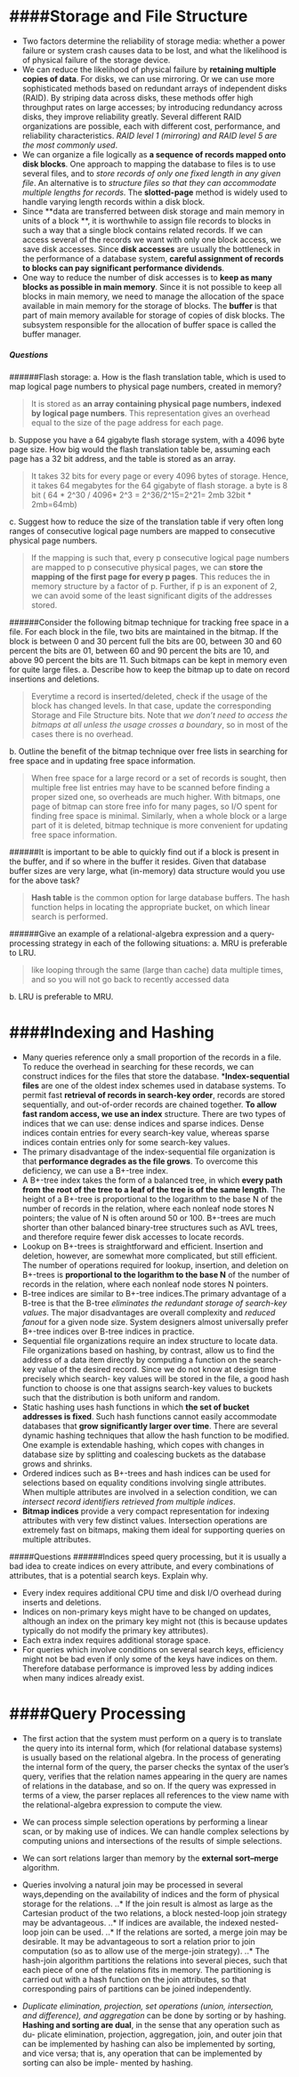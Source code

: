####Storage and File Structure
==================================
* Two factors determine the reliability of storage media: whether a power failure or system crash causes data to be lost, and what the likelihood is of physical failure of the storage device.
* We can reduce the likelihood of physical failure by **retaining multiple copies of data**. For disks, we can use mirroring. Or we can use more sophisticated methods based on redundant arrays of independent disks (RAID). By striping data across disks, these methods offer high throughput rates on large accesses; by introducing redundancy across disks, they improve reliability greatly. Several different RAID organizations are possible, each with different cost, performance, and reliability characteristics. *RAID level 1 (mirroring) and RAID level 5 are the most commonly used*.
* We can organize a file logically as **a sequence of records mapped onto disk blocks**. One approach to mapping the database to files is to use several files, and to *store records of only one fixed length in any given file*. An alternative is to *structure files so that they can accommodate multiple lengths for records*. The **slotted-page** method is widely used to handle varying length records within a disk block.
* Since **data are transferred between disk storage and main memory in units of a block **, it is worthwhile to assign file records to blocks in such a way that a single block contains related records. If we can access several of the records we want with only one block access, we save disk accesses. Since **disk accesses** are usually the bottleneck in the performance of a database system, **careful assignment of records to blocks can pay significant performance dividends**.
* One way to reduce the number of disk accesses is to **keep as many blocks as possible in main memory**. Since it is not possible to keep all blocks in main memory, we need to manage the allocation of the space available in main memory for the storage of blocks. The **buffer** is that part of main memory available for storage of copies of disk blocks. The subsystem responsible for the allocation of buffer space is called the buffer manager.

##### Questions
######Flash storage:
a. How is the flash translation table, which is used to map logical page numbers to physical page numbers, created in memory?
>It is stored as **an array containing physical page numbers, indexed by logical page numbers**. This representation gives an overhead equal to the size of the page address for each page.

b. Suppose you have a 64 gigabyte flash storage system, with a 4096 byte page size. How big would the flash translation table be, assuming each page has a 32 bit address, and the table is stored as an array.
>It takes 32 bits for every page or every 4096 bytes of storage. Hence, it takes 64 megabytes for the 64 gigabyte of flash storage. 
>a byte is 8 bit 
>( 64 * 2^30 / 4096* 2^3 = 2^36/2^15=2^21= 2mb 32bit * 2mb=64mb)

c. Suggest how to reduce the size of the translation table if very often long ranges of consecutive logical page numbers are mapped to consecutive physical page numbers.
>If the mapping is such that, every p consecutive logical page numbers are mapped to p consecutive physical pages, we can **store the mapping of the first page for every p pages**. This reduces the in memory structure by a factor of p. Further, if p is an exponent of 2, we can avoid some of the least significant digits of the addresses stored.

######Consider the following bitmap technique for tracking free space in a file. For each block in the file, two bits are maintained in the bitmap. If the block is between 0 and 30 percent full the bits are 00, between 30 and 60 percent the bits are 01, between 60 and 90 percent the bits are 10, and above 90 percent the bits are 11. Such bitmaps can be kept in memory even for quite large files.
a. Describe how to keep the bitmap up to date on record insertions and deletions.
>Everytime a record is inserted/deleted, check if the usage of the block has changed levels. In that case, update the corresponding Storage and File Structure bits. Note that *we don’t need to access the bitmaps at all unless the usage crosses a boundary*, so in most of the cases there is no overhead.

b. Outline the benefit of the bitmap technique over free lists in searching for free space and in updating free space information.
>When free space for a large record or a set of records is sought, then multiple free list entries may have to be scanned before finding a proper sized one, so overheads are much higher. With bitmaps, one page of bitmap can store free info for many pages, so I/O spent for finding free space is minimal. Similarly, when a whole block or a large part of it is deleted, bitmap technique is more convenient for updating free space information.

######It is important to be able to quickly find out if a block is present in the buffer, and if so where in the buffer it resides. Given that database buffer sizes are very large, what (in-memory) data structure would you use for the above task?

>**Hash table** is the common option for large database buffers. The hash function helps in locating the appropriate bucket, on which linear search is performed.

######Give an example of a relational-algebra expression and a query-processing strategy in each of the following situations:
a. MRU is preferable to LRU.
>like looping through the same (large than cache) data multiple times, and so you will not go back to recently accessed data
 
b. LRU is preferable to MRU.

####Indexing and Hashing
============================
* Many queries reference only a small proportion of the records in a file. To reduce the overhead in searching for these records, we can construct indices for the files that store the database.
***Index-sequential files** are one of the oldest index schemes used in database systems. To permit fast **retrieval of records in search-key order**, records are stored sequentially, and out-of-order records are chained together. **To allow fast random access, we use an index** structure. There are two types of indices that we can use: dense indices and sparse indices. Dense indices contain entries for every search-key value, whereas sparse indices contain entries only for some search-key values.
* The primary disadvantage of the index-sequential file organization is that **performance degrades as the file grows**. To overcome this deficiency, we can use a B+-tree index.
* A B+-tree index takes the form of a balanced tree, in which **every path from the root of the tree to a leaf of the tree is of the same length**. The height of a B+-tree is proportional to the logarithm to the base N of the number of records in the relation, where each nonleaf node stores N pointers; the value of N is often around 50 or 100. B+-trees are much shorter than other balanced binary-tree structures such as AVL trees, and therefore require fewer disk accesses to locate records.
* Lookup on B+-trees is straightforward and efficient. Insertion and deletion, however, are somewhat more complicated, but still efficient. The number of operations required for lookup, insertion, and deletion on B+-trees is **proportional to the logarithm to the base N** of the number of records in the relation, where each nonleaf node stores N pointers.
* B-tree indices are similar to B+-tree indices.The primary advantage of a B-tree is that the B-tree *eliminates the redundant storage of search-key values*. The major disadvantages are overall complexity and *reduced fanout* for a given node size. System designers almost universally prefer B+-tree indices over B-tree indices in practice.
* Sequential file organizations require an index structure to locate data. File organizations based on hashing, by contrast, allow us to find the address of a data item directly by computing a function on the search-key value of the desired record. Since we do not know at design time precisely which search- key values will be stored in the file, a good hash function to choose is one that assigns search-key values to buckets such that the distribution is both uniform and random.
* Static hashing uses hash functions in which **the set of bucket addresses is fixed**. Such hash functions cannot easily accommodate databases that **grow significantly larger over time**. There are several dynamic hashing techniques that allow the hash function to be modified. One example is extendable hashing, which copes with changes in database size by splitting and coalescing buckets as the database grows and shrinks.
* Ordered indices such as B+-trees and hash indices can be used for selections based on equality conditions involving single attributes. When multiple attributes are involved in a selection condition, we can *intersect record identifiers retrieved from multiple indices*.
* **Bitmap indices** provide a very compact representation for indexing attributes with very few distinct values. Intersection operations are extremely fast on bitmaps, making them ideal for supporting queries on multiple attributes.

#####Questions
######Indices speed query processing, but it is usually a bad idea to create indices on every attribute, and every combinations of attributes, that is a potential search keys. Explain why.
>
* Every index requires additional CPU time and disk I/O overhead during inserts and deletions.
* Indices on non-primary keys might have to be changed on updates, although an index on the primary key might not (this is because updates typically do not modify the primary key attributes).
* Each extra index requires additional storage space.
* For queries which involve conditions on several search keys, efficiency might not be bad even if only some of the keys have indices on them. Therefore database performance is improved less by adding indices when many indices already exist.


####Query Processing
======================
* The first action that the system must perform on a query is to translate the query into its internal form, which (for relational database systems) is usually based on the relational algebra. In the process of generating the internal form of the query, the parser checks the syntax of the user’s query, verifies that the relation names appearing in the query are names of relations in the database, and so on. If the query was expressed in terms of a view, the parser replaces all references to the view name with the relational-algebra expression to compute the view.
* We can process simple selection operations by performing a linear scan, or by making use of indices. We can handle complex selections by computing unions and intersections of the results of simple selections.
* We can sort relations larger than memory by the **external sort–merge** algorithm.
* Queries involving a natural join may be processed in several ways,depending on the availability of indices and the form of physical storage for the relations.
..* If the join result is almost as large as the Cartesian product of the two relations, a block nested-loop join strategy may be advantageous.
..* If indices are available, the indexed nested-loop join can be used.
..* If the relations are sorted, a merge join may be desirable. It may be advantageous to sort a relation prior to join computation (so as to allow use of the merge-join strategy).
..* The hash-join algorithm partitions the relations into several pieces, such that each piece of one of the relations fits in memory. The partitioning is carried out with a hash function on the join attributes, so that corresponding pairs of partitions can be joined independently.

* *Duplicate elimination, projection, set operations (union, intersection, and difference), and aggregation* can be done by sorting or by hashing. **Hashing and sorting are dual**, in the sense that any operation such as du- plicate elimination, projection, aggregation, join, and outer join that can be implemented by hashing can also be implemented by sorting, and vice versa; that is, any operation that can be implemented by sorting can also be imple- mented by hashing.





